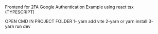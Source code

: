 Frontend for 2FA Google Authentication Example using react tsx (TYPESCRIPT)

OPEN CMD IN PROJECT FOLDER
1- yarn add vite
2-yarn or yarn install
3-yarn run dev
